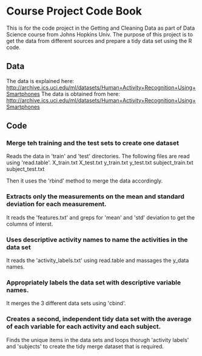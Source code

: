 # Course Project Code Book

This is for the code project in the Getting and Cleaning Data as part of Data Science course from Johns Hopkins Univ.
The purpose of this project is to get the data from different sources and prepare a tidy data set using the R code.

## Data
   The data is explained here: http://archive.ics.uci.edu/ml/datasets/Human+Activity+Recognition+Using+Smartphones
   The data is obtained from here:
      http://archive.ics.uci.edu/ml/datasets/Human+Activity+Recognition+Using+Smartphones
      

## Code
### Merge teh training and the test sets to create one dataset
   Reads the data in 'train' and 'test' directories.  The following files are read using 'read.table'.
      X_train.txt           X_test.txt
      y_train.txt           y_test.txt
      subject_train.txt     subject_test.txt
      
   Then it uses the 'rbind' method to merge the data accordingly.
    
### Extracts only the measurements on the mean and standard deviation for each measurement.
   It reads the 'features.txt' and greps for 'mean' and 'std' deviation to get the columns of interst.
    
### Uses descriptive activity names to name the activities in the data set
   It reads the 'activity_labels.txt' using read.table and massages the y_data names.
    
### Appropriately labels the data set with descriptive variable names. 
  It merges the 3 different data sets using 'cbind'.
  
### Creates a second, independent tidy data set with the average of each variable for each activity and each subject.
  Finds the unique items in the data sets and loops thorugh 'activity labels' and 'subjects' to create the tidy merge dataset that is required.
  
  
      
